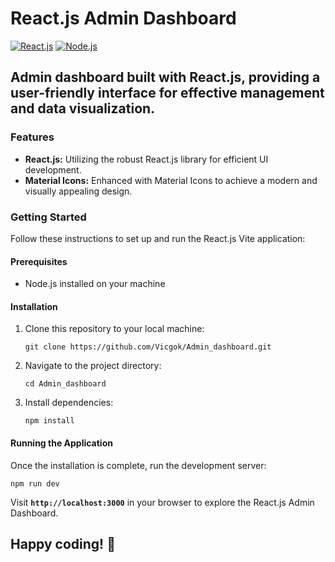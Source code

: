 # React.js Admin Dashboard

[![React.js](https://img.shields.io/badge/React.js-18.2.0-blue)](https://reactjs.org/)
[![Node.js](https://img.shields.io/badge/Node.js-18.18.0-green)](https://nodejs.org/)

## Admin dashboard built with React.js, providing a user-friendly interface for effective management and data visualization.

### Features

- **React.js:** Utilizing the robust React.js library for efficient UI development.
- **Material Icons:** Enhanced with Material Icons to achieve a modern and visually appealing design.

### Getting Started

Follow these instructions to set up and run the React.js Vite application:

#### Prerequisites

- Node.js installed on your machine

#### Installation

1. Clone this repository to your local machine:
   ```
   git clone https://github.com/Vicgok/Admin_dashboard.git
   ```
2. Navigate to the project directory:
   ```
   cd Admin_dashboard
   ```
3. Install dependencies:
   ```
   npm install
   ```

#### Running the Application

Once the installation is complete, run the development server:

```
npm run dev
```

Visit **`http://localhost:3000`** in your browser to explore the React.js Admin Dashboard.

## Happy coding! 🚀
